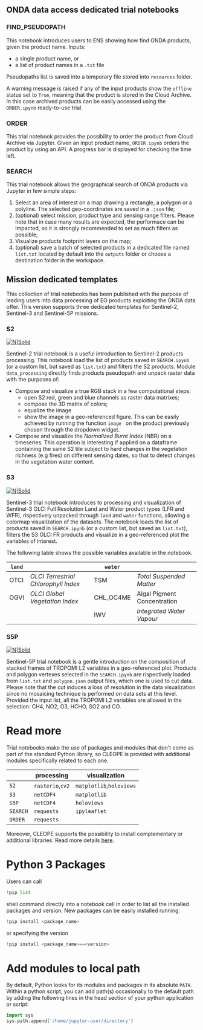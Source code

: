 ## ONDA data access dedicated trial notebooks
### FIND_PSEUDOPATH
This notebook introduces users to ENS showing how find ONDA products, given the product name. 
Inputs:
 - a single product name, or
 - a list of product names in a `.txt` file   

Pseudopaths list is saved into a temporary file stored into `resources` folder.

A warning message is raised if any of the input products show the `offline` status set to `True`, meaning that the product is stored in the Cloud Archive. In this case archived products can be easily accessed using the `ORDER.ipynb` ready-to-use trial.

### ORDER
This trial notebook provides the possibility to order the product from Cloud Archive via Jupyter.
Given an input product name, `ORDER.ipynb` orders the product by using an API. A progress bar is displayed for checking the time left. 

### SEARCH
This trial notebook allows the geographical search of ONDA products via Jupyter in few simple steps:
 1. Select an area of interest on a map drawing a rectangle, a polygon or a polyline. The selected geo-coordinates are saved in a `.json` file;
 2. (optional) select mission, product type and sensing range filters. Please note that in case many results are expected, the performace can be impacted, so it is strongly recommended to set as much filters as possible;
 3. Visualize products footprint layers on the map;
 4. (optional) save a batch of selected products in a dedicated file named `list.txt` located by default into the `outputs` folder or choose a destination folder in the workspace.

## Mission dedicated templates
This collection of trial notebooks has been published with the purpose of leading users into data processing of EO products exploiting the ONDA data offer.
This version supports three dedicated templates for Sentinel-2, Sentinel-3 and Sentinel-5P missions. 

### S2
[![N|Solid](https://sentinel.esa.int/documents/247904/250463/Sentinel-2-bw-120.jpg)](https://sentinel.esa.int/documents/247904/250463/Sentinel-2-bw-120.jpg)

Sentinel-2 trial notebook is a useful introduction to Sentinel-2 products processing. 
This notebook load the list of products saved in `SEARCH.ipynb` (or a custom list, but saved as `list.txt`) and filters the S2 products. Module `data_processing` directly finds products pseudopath and unpack raster data with the purposes of:
 - Compose and visualize a true RGB stack in a few computational steps:
    - open S2 red, green and blue channels as raster data matrixes;
    - compose the 3D matrix of colors;
    - equalize the image
    - show the image in a geo-referenced figure. 
   This can be easily achieved by running the function `image ` on the product previously chosen through the dropdown widget.
 - Compose and visualize the _Normalized_ _Burnt_ _Index_ (NBR) on a timeseries. This operation is interesting if applied on a dataframe containing the same S2 tile subject to hard changes in the vegetation richness (e.g fires) on different sensing dates, so that to detect changes in the vegetation water content. 

### S3
[![N|Solid](https://sentinel.esa.int/documents/247904/251193/Sentinel-3-ocean-120.jpg)](https://sentinel.esa.int/documents/247904/251193/Sentinel-3-ocean-120.jpg)

Sentinel-3 trial notebook introduces to processing and visualization of Sentinel-3 OLCI Full Resolution Land and Water product types (LFR and WFR), rispectively unpacked through `land` and `water` functions, allowing a colormap visualization of the datasets.
The notebook loads the list of products saved in `SEARCH.ipynb` (or a custom list, but saved as `list.txt`), filters the S3 OLCI FR products and visualize in a geo-referenced plot the variables of interest. 

The following table shows the possible variables available in the notebook.

| `land`       |   | `water`       | | 
| ------------- | ------ |-------------|-------------|
| OTCI     | _OLCI_ _Terrestrial_ _Chlorophyll_ _Index_| TSM | _Total_ _Suspended_ _Matter_ |
|OGVI      |_OLCI_ _Global_ _Vegetation_ _Index_ | CHL_OC4ME |Algal Pigment Concentration  |
| | |IWV | _Integrated_ _Water_ _Vapour_|



### S5P 

[![N|Solid](https://sentinel.esa.int/documents/247904/1624461/Sentinel-5P_tm.jpg/4dbebdc6-4fb2-47ec-bcb3-065581896ad2?t=1505136035800)](https://sentinel.esa.int/documents/247904/1624461/Sentinel-5P_tm.jpg/4dbebdc6-4fb2-47ec-bcb3-065581896ad2?t=1505136035800)

Sentinel-5P trial notebook is a gentle introduction on the composition of stacked frames of TROPOMI L2 variables in a geo-referenced plot. Products and polygon vertexes selected in the `SEARCH.ipynb` are rispectively loaded from `list.txt` and `polygon.json` output files, which one is used to cut data. Please note that the cut induces a loss of resolution in the data visualization since no mosaicing technique is performed on data sets at this level.
Provided the input list, all the TROPOMI L2 variables are allowed in the selection: CH4, NO2, O3, HCHO, SO2 and CO.

# Read more
Trial notebooks make the use of packages and modules that don't come as part of the standard Python library, so CLEOPE is provided with additional modules specifically related to each one.

| | processing|visualization|
| ------------- | ------ |-------------|
| `S2`| `rasterio`,`cv2`| `matplotlib`,`holoviews`|
| `S3`| `netCDF4`| `matplotlib`|
| `S5P`|`netCDF4`|`holoviews`|
| `SEARCH`|`requests`|`ipyleaflet`|
| `ORDER`|`requests`| |

Moreover, CLEOPE supports the possibility to install complementary or additional libraries. Read more details [here](#packages).

# Python 3 Packages
<a id="packages"></a>
Users can call 
```python
!pip list
```
shell command directly into a notebook cell in order to list all the installed packages and version. 
New packages can be easily installed running:
```python
!pip install <package_name>
```
or specifying the version
```python
!pip install <package_name>==<version>
```
# Add modules to local path
By default, Python looks for its modules and packages in its absolute `PATH`. Within a python script, you can add path(s) occasionally to the default path by adding the following lines in the head section of your python application or script:
```python
import sys
sys.path.append('/home/jupyter-user/directory')
```

